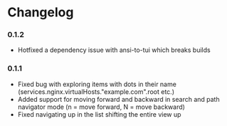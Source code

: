 # Changelog

### 0.1.2

- Hotfixed a dependency issue with ansi-to-tui which breaks builds

### 0.1.1

- Fixed bug with exploring items with dots in their name (services.nginx.virtualHosts."example.com".root etc.)
- Added support for moving forward and backward in search and path navigator mode (n = move forward, N = move backward)
- Fixed navigating up in the list shifting the entire view up
